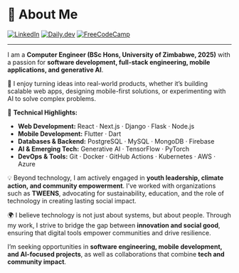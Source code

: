 # 👋 About Me

[![LinkedIn](https://img.shields.io/badge/LinkedIn-0A66C2?style=for-the-badge&logo=linkedin&logoColor=white)](https://www.linkedin.com/in/iyakaremyejanvier/)
[![Daily.dev](https://img.shields.io/badge/Daily.dev-000000?style=for-the-badge&logo=daily.dev&logoColor=white)](https://app.daily.dev/janvierscode)
[![FreeCodeCamp](https://img.shields.io/badge/FreeCodeCamp-0A0A23?style=for-the-badge&logo=freecodecamp&logoColor=white)](https://www.freecodecamp.org/Janvierscode)

---

<!--![Profile Banner](https://github.com/Janvierscode/Janvierscode/blob/main/banner.png?raw=true)

**Code builds solutions.**  
**Innovation drives impact.**-->

I am a **Computer Engineer (BSc Hons, University of Zimbabwe, 2025)** with a passion for **software development, full-stack engineering, mobile applications, and generative AI**.  

🔎 I enjoy turning ideas into real-world products, whether it’s building scalable web apps, designing mobile-first solutions, or experimenting with AI to solve complex problems.  

🚀 **Technical Highlights:**
- **Web Development:** React · Next.js · Django · Flask · Node.js  
- **Mobile Development:** Flutter · Dart  
- **Databases & Backend:** PostgreSQL · MySQL · MongoDB · Firebase  
- **AI & Emerging Tech:** Generative AI · TensorFlow · PyTorch  
- **DevOps & Tools:** Git · Docker · GitHub Actions · Kubernetes · AWS · Azure  

💡 Beyond technology, I am actively engaged in **youth leadership, climate action, and community empowerment**. I’ve worked with organizations such as <!--**RCCA Youth** and -->**TWEENS**, advocating for sustainability, education, and the role of technology in creating lasting social impact.  

🌍 I believe technology is not just about systems, but about people. Through my work, I strive to bridge the gap between **innovation and social good**, ensuring that digital tools empower communities and drive resilience.  

I’m seeking opportunities in **software engineering, mobile development, and AI-focused projects**, as well as collaborations that combine **tech and community impact**.  
